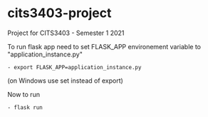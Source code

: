 # cits3403-project
Project for CITS3403 - Semester 1 2021

To run flask app need to set FLASK_APP environement variable 
to "application_instance.py"

    - export FLASK_APP=application_instance.py

(on Windows use set instead of export)

Now to run 

    - flask run